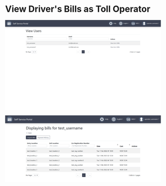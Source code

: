 # View Driver's Bills as Toll Operator

![Toll operator view users Image](../.vuepress/public/images/TollOperatorHomePage.png)

![Toll operator view users bills Image](../.vuepress/public/images/ViewUsersBills.png)

#
